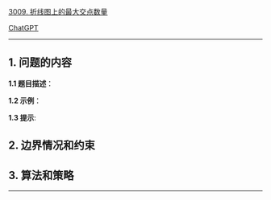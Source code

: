 [3009. 折线图上的最大交点数量](https://leetcode.cn/problems/maximum-number-of-intersections-on-the-chart)

[ChatGPT](chat.openai.com)

---

## 1. 问题的内容
**1.1 题目描述**：

**1.2 示例**：

**1.3 提示**:

## 2. 边界情况和约束


## 3. 算法和策略

---

